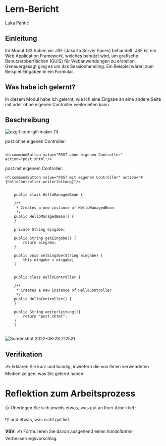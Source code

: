 # Lern-Bericht
Luka Pantic

## Einleitung

Im Modul 133 haben wir JSF (Jakarta Server Faces) behandelt. JSF ist ein Web Application Framework, welches benutzt wird, um grafische Benutzeroberflächen (GUIS) für Webanwendungen zu erstellen. Genauergesagt ging es um das Sessionhandling. Ein Beispiel wären zum Beispiel Eingaben in ein Formular. 

## Was habe ich gelernt?

In diesem Modul habe ich gelernt, wie ich eine Eingabe an eine andere Seite mit oder ohne eigenen Controller weiterleiten kann.

## Beschreibung

![ezgif com-gif-maker (1)](https://user-images.githubusercontent.com/69889967/186891491-5fb460e8-bffa-4b7c-b8fe-e360ac2a7ef5.gif)

post ohne eigenen Controller:

```

<h:commandButton value="POST ohne eigenen Controller" action="post.xhtml"/>

```


post mit eigenem Controller:

```
<h:commandButton value="POST mit eigenem Controller" action="#{helloController.weiterleitung}"/>


    public class HelloManagedBean {

    /**
     * Creates a new instance of HelloManagedBean
     */
    public HelloManagedBean() {
    }
    
    private String eingabe;

    public String getEingabe() {
        return eingabe;
    }

    public void setEingabe(String eingabe) {
        this.eingabe = eingabe;
    }
    
    
    public class HelloController {

    /**
     * Creates a new instance of HelloController
     */
    public HelloController() {
    }
    
    public String weiterleitung(){
        return "post.xhtml";
    }
    }
    
```


![Screenshot 2022-08-28 212521](https://user-images.githubusercontent.com/69889967/187091192-a09f1c91-f25b-4a15-beb7-130d5ad309ed.png)

  


## Verifikation

✍️ Erklären Sie kurz und bündig, inwiefern die von Ihnen verwendeten Medien zeigen, was Sie gelernt haben.

# Reflektion zum Arbeitsprozess

👍 Überlegen Sie sich jeweils etwas, was gut an Ihrer Arbeit lief; 

👎 und etwas, was nicht gut lief.

**VBV**: ✍️ Formulieren Sie davon ausgehend einen *handelbaren* Verbesserungsvorschlag.
